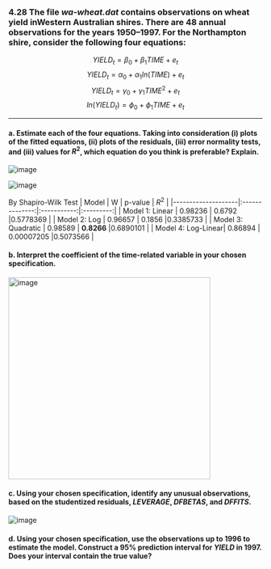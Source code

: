 ### 4.28 The file *wa-wheat.dat* contains observations on wheat yield inWestern Australian shires. There are 48 annual observations for the years 1950–1997. For the Northampton shire, consider the following four equations:

$$
YIELD_t = \beta_0 + \beta_1TIME + e_t
$$
$$
YIELD_t = \alpha_0 + \alpha_1ln(TIME) + e_t
$$
$$
YIELD_t = \gamma_0 + \gamma_1TIME^2 + e_t
$$
$$
ln(YIELD_t) = \phi_0 + \phi_1TIME + e_t
$$

---

#### a. Estimate each of the four equations. Taking into consideration (i) plots of the fitted equations, (ii) plots of the residuals, (iii) error normality tests, and (iii) values for $R^2$, which equation do you think is preferable? Explain.

![image](https://github.com/user-attachments/assets/592a36f9-adde-4bea-9e08-45b0ec57fb4d)

![image](https://github.com/user-attachments/assets/55c76eb6-0ee9-4839-a6b3-9607a17253f0)

By Shapiro-Wilk Test
|        Model       |         W      |   p-value   |   $R^2$   |
|--------------------|:--------------:|:-----------:|:---------:|
| Model 1: Linear    | 0.98236        | 0.6792      |0.5778369  |
| Model 2: Log       | 0.96657        | 0.1856      |0.3385733  |
| Model 3: Quadratic | 0.98589        | **0.8266**  |0.6890101  |
| Model 4: Log-Linear| 0.86894        | 0.00007205  |0.5073566  |



#### b. Interpret the coefficient of the time-related variable in your chosen specification.

<img width="400" alt="image" src="https://github.com/user-attachments/assets/1b73de56-9ca4-4861-8ed1-785cb10d538a" />

#### c. Using your chosen specification, identify any unusual observations, based on the studentized residuals, *LEVERAGE*, *DFBETAS*, and *DFFITS*.

![image](https://github.com/user-attachments/assets/b087e175-c81c-4ba4-b297-f30cda673477)


#### d. Using your chosen specification, use the observations up to 1996 to estimate the model. Construct a 95% prediction interval for *YIELD* in 1997. Does your interval contain the true value?

